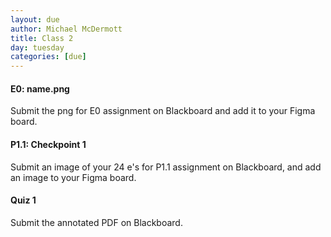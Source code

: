 ```yaml
---
layout: due
author: Michael McDermott
title: Class 2
day: tuesday
categories: [due]
---
```

#### E0: name.png
Submit the png for E0 assignment on Blackboard and add it to your Figma board.

#### P1.1: Checkpoint 1
Submit an image of your 24 e's for P1.1 assignment on Blackboard, and add an image to your Figma board.

#### Quiz 1
Submit the annotated PDF on Blackboard.